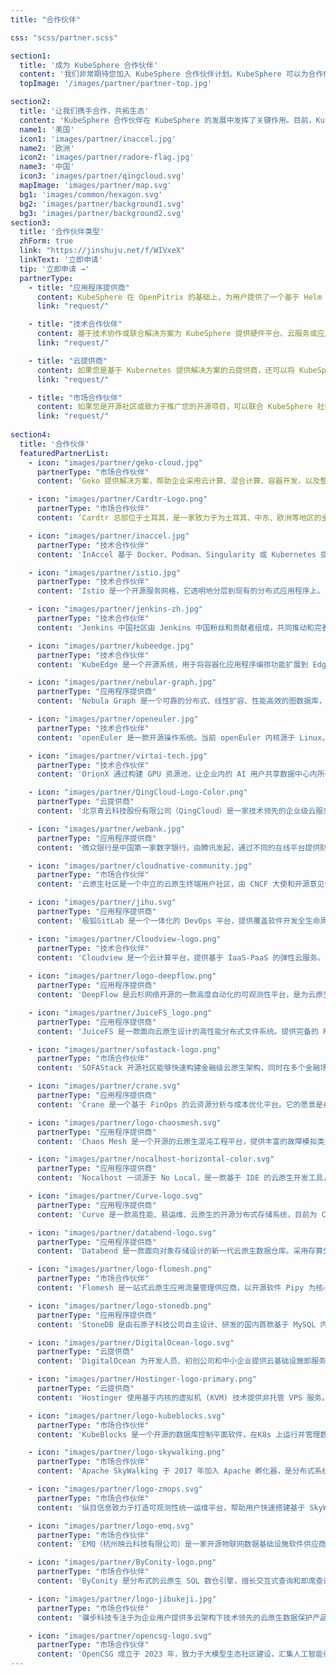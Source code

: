 ```yaml
---
title: "合作伙伴"

css: "scss/partner.scss"

section1:
  title: '成为 KubeSphere 合作伙伴'
  content: '我们非常期待您加入 KubeSphere 合作伙伴计划。KubeSphere 可以为合作伙伴提供资源和权益，帮助合作伙伴提高专业技能，交付和推广产品。同时，合作伙伴还可以把 KubeSphere 加入其市场策略中，来实现具体业务目标。'
  topImage: '/images/partner/partner-top.jpg'

section2:
  title: '让我们携手合作，共拓生态'
  content: 'KubeSphere 合作伙伴在 KubeSphere 的发展中发挥了关键作用。目前，KubeSphere 合作伙伴遍布全球各地。'
  name1: '美国'
  icon1: 'images/partner/inaccel.jpg'
  name2: '欧洲'
  icon2: 'images/partner/radore-flag.jpg'
  name3: '中国'
  icon3: 'images/partner/qingcloud.svg'
  mapImage: 'images/partner/map.svg'
  bg1: 'images/common/hexagon.svg'
  bg2: 'images/partner/background1.svg'
  bg3: 'images/partner/background2.svg'
section3:
  title: '合作伙伴类型'
  zhForm: true
  link: "https://jinshuju.net/f/WIVxeX"
  linkText: '立即申请'
  tip: '立即申请 →'
  partnerType:
    - title: "应用程序提供商"
      content: KubeSphere 在 OpenPitrix 的基础上，为用户提供了一个基于 Helm 的应用商店，用于应用生命周期管理。KubeSphere 应用商店让 ISV、开发者和用户能够在一站式服务中只需点击几下就可以上传、测试、安装和发布应用。KubeSphere 拥有数以万计的用户，所以您可以作为应用程序提供商，将应用发布到 KubeSphere 应用商店，让这些用户可以一键将您的应用部署到 Kubernetes。
      link: "request/"

    - title: "技术合作伙伴"
      content: 基于技术协作或联合解决方案为 KubeSphere 提供硬件平台、云服务或应用程序。如果您有这种解决方案，欢迎成为 KubeSphere 的技术合作伙伴，通过产品生态合作共同推动产业繁荣。
      link: "request/"

    - title: "云提供商"
      content: 如果您是基于 Kubernetes 提供解决方案的云提供商，还可以将 KubeSphere 集成到您的应用程序市场中，使用 KubeSphere 来扩展您的生态系统。
      link: "request/"

    - title: "市场合作伙伴"
      content: 如果您是开源社区或致力于推广您的开源项目，可以联合 KubeSphere 社区组织活动（比如线上直播和线下 Meetup），也可以共同产出优质内容（技术博客等），或者进行丰富多样的联合推广，推动更多用户使用 KubeSphere 家族产品获得成功。
      link: "request/"
  
section4:
  title: '合作伙伴'
  featuredPartnerList:
    - icon: "images/partner/geko-cloud.jpg"
      partnerType: "市场合作伙伴"
      content: ‘Geko 提供解决方案，帮助企业采用云计算、混合计算、容器开发，以及整个 DevOps 方法论，以确保 CI/CD、监控和随着业务增长而增长的自动伸缩平台的最佳实践。’

    - icon: "images/partner/Cardtr-Logo.png"
      partnerType: "市场合作伙伴"
      content: ‘Cardtr 总部位于土耳其，是一家致力于为土耳其、中东、欧洲等地区的金融、政府、能源等企业客户提供创新的云计算和云原生 IT 服务的公司，以领先的技术和专业团队帮助客户实现全面的数字化和智能化转型。’

    - icon: "images/partner/inaccel.jpg"
      partnerType: "技术合作伙伴"
      content: 'InAccel 基于 Docker、Podman、Singularity 或 Kubernetes 提供一键式部署 FPGA 工作负载。通过关注整个 FPGA 加速生命周期，我们可以让您专注于应用程序。'

    - icon: "images/partner/istio.jpg"
      partnerType: "技术合作伙伴"
      content: 'Istio 是一个开源服务网格，它透明地分层到现有的分布式应用程序上。 Istio 强大的特性提供了一种统一和更有效的方式来保护、连接和监视服务。'

    - icon: "images/partner/jenkins-zh.jpg"
      partnerType: "技术合作伙伴"
      content: 'Jenkins 中国社区由 Jenkins 中国粉丝和贡献者组成，共同推动和完善 CI/CD 技术的学习和落地。'

    - icon: "images/partner/kubeedge.jpg"
      partnerType: "技术合作伙伴"
      content: 'KubeEdge 是一个开源系统，用于将容器化应用程序编排功能扩展到 Edge 的主机。它基于 Kubernetes 构建，并为网络应用程序提供基础架构支持。云和边缘之间的部署和元数据同步。'

    - icon: "images/partner/nebular-graph.jpg"
      partnerType: "应用程序提供商"
      content: 'Nebula Graph 是一个可靠的分布式、线性扩容、性能高效的图数据库，擅长处理千亿节点万亿条边的超大数据集，同时保持毫秒级查询延时的图数据库解决方案。'

    - icon: "images/partner/openeuler.jpg"
      partnerType: "技术合作伙伴"
      content: 'openEuler 是一款开源操作系统。当前 openEuler 内核源于 Linux，支持鲲鹏及其它多种处理器，能够充分释放计算芯片的潜能，是由全球开源贡献者构建的高效、稳定、安全的开源操作系统，适用于数据库、大数据、云计算、人工智能等应用场景。'

    - icon: "images/partner/virtai-tech.jpg"
      partnerType: "技术合作伙伴"
      content: 'OrionX 通过构建 GPU 资源池，让企业内的 AI 用户共享数据中心内所有服务器上的 GPU 算力。AI 开发人员不必再关心底层资源状况，专注于更有价值的业务层面，让应用开发变得更加便捷。'

    - icon: "images/partner/QingCloud-Logo-Color.png"
      partnerType: "云提供商"
      content: '北京青云科技股份有限公司（QingCloud）是一家技术领先的企业级云服务商与数字化解决方案提供商。QKE 是在 QingCloud 云平台上构建的企业级分布式多租户的 Kubernetes 容器服务。'

    - icon: "images/partner/webank.jpg"
      partnerType: "应用程序提供商"
      content: '微众银行是中国第一家数字银行，由腾讯发起，通过不同的在线平台提供财富管理和融资服务。'

    - icon: "images/partner/cloudnative-community.jpg"
      partnerType: "市场合作伙伴"
      content: '云原生社区是一个中立的云原生终端用户社区，由 CNCF 大使和开源意见领袖于 2020 年 5 月 12 日成立，旨在推广云原生技术，构建开发者生态系统。'

    - icon: "images/partner/jihu.svg"
      partnerType: "应用程序提供商"
      content: '极狐GitLab 是一个一体化的 DevOps 平台，提供覆盖软件开发全生命周期的 DevOps 能力，从项目管理、源代码托管、CI/CD、运维监控以及 DevSecOps，能够让研发、测试、运维、安全等团队在同一个平台上进行协同，帮助团队更快、更安全地交付更好的软件，提升研运效能，激发 DevOps 可观价值。'     

    - icon: "images/partner/Cloudview-logo.png"
      partnerType: "技术合作伙伴"
      content: 'Cloudview 是一个云计算平台，提供基于 IaaS-PaaS 的弹性云服务。'   
      
    - icon: "images/partner/logo-deepflow.png"
      partnerType: "应用程序提供商"
      content: 'DeepFlow 是云杉网络开源的一款高度自动化的可观测性平台，是为云原生应用开发者建设可观测性能力而量身打造的全栈、全链路、高性能数据引擎。DeepFlow 使用 eBPF、WASM、OpenTelemetry 等新技术，创新的实现了 AutoTracing、AutoMetrics、AutoTagging、SmartEncoding 等核心机制，帮助开发者提升埋点插码的自动化水平，降低可观测性平台的运维复杂度。利用 DeepFlow 的可编程能力和开放接口，开发者可以快速将其融入到自己的可观测性技术栈中。'  

    - icon: "images/partner/JuiceFS_logo.png"
      partnerType: "应用程序提供商"
      content: 'JuiceFS 是一款面向云原生设计的高性能分布式文件系统。提供完备的 POSIX 兼容性，可将几乎所有对象存储接入本地作为海量本地磁盘使用，亦可同时在跨平台、跨地区的不同主机上挂载读写。'  

    - icon: "images/partner/sofastack-logo.png"
      partnerType: "市场合作伙伴"
      content: 'SOFAStack 开源社区能够快速构建金融级云原生架构，同时在多个金融场景里均锤炼出最佳实践，具备以下特点：一是社区简介开放，社区全面开源共建、保持中立、兼容社区与开源生态，SOFAStack 积极与其他社区开展生态共建;二是金融级，包含构建金融级云原生架构所需的各个组件，让用户更加专注于业务开发，满足用户场景的现状和未来需求，经历过大规模场景的锤炼，特别是严苛的金融场景;三是云原生，基于 SOFAStack 可快速搭建云原生微服务体系，快速开发更具可靠性、扩展性、更加易于维护的云原生应用。'  

    - icon: "images/partner/crane.svg"
      partnerType: "应用程序提供商"
      content: 'Crane 是一个基于 FinOps 的云资源分析与成本优化平台。它的愿景是在保证客户应用运行质量的前提下实现极致的降本。' 

    - icon: "images/partner/logo-chaosmesh.svg"
      partnerType: "应用程序提供商"
      content: 'Chaos Mesh 是一个开源的云原生混沌工程平台，提供丰富的故障模拟类型，具有强大的故障场景编排能力，方便用户在开发测试中以及生产环境中模拟现实世界中可能出现的各类异常，帮助用户发现系统潜在的问题。Chaos Mesh 提供完善的可视化操作，旨在降低用户进行混沌工程的门槛。用户可以方便地在 Web UI 界面上设计自己的混沌场景，以及监控混沌实验的运行状态。' 

    - icon: "images/partner/nocalhost-horizontal-color.svg"
      partnerType: "应用程序提供商"
      content: 'Nocalhost 一词源于 No Local，是一款基于 IDE 的云原生开发工具，提供实时的云原生应用开发体验。在 Nocalhost 开发云端应用时，任何代码改动都可以在远端立即生效，无需重新构建新镜像。这可以缩短整个开发反馈循环并极大地提高研发效率。' 

    - icon: "images/partner/Curve-logo.svg"
      partnerType: "应用程序提供商"
      content: 'Curve 是一款高性能、易运维、云原生的开源分布式存储系统，目前为 CNCF Sandbox 项目。可应用于主流的云原生基础设施平台：对接 OpenStack 平台为云主机提供高性能块存储服务；对接 Kubernetes 为其提供 RWO、RWX 等类型的持久化存储卷；对接 PolarFS 作为云原生数据库的高性能存储底座，完美支持云原生数据库的存算分离架构。Curve 也可作为云存储中间件使用 S3 兼容的对象存储作为数据存储引擎，为公有云用户提供高性价比的共享文件存储。' 

    - icon: "images/partner/databend-logo.svg"
      partnerType: "应用程序提供商"
      content: 'Databend 是一款面向对象存储设计的新一代云原生数据仓库。采用存算分离架构，兼容 MySQL、ClickHouse 协议，支持多种对象存储、多租户体系和数据共享，具备实时分析、弹性扩缩容和 PB 级数据处理能力。'     

    - icon: "images/partner/logo-flomesh.png"
      partnerType: "市场合作伙伴"
      content: 'Flomesh 是一站式云原生应用流量管理供应商，以开源软件 Pipy 为核心，提供全方面的应用流量管理产品及解决方案。在混合云、多云环境中提供了统一的、一致的负载均衡能力、开箱即用的服务网格能力和全局一体化的管理能力。'   

    - icon: "images/partner/logo-stonedb.png"
      partnerType: "应用程序提供商"
      content: 'StoneDB 是由石原子科技公司自主设计、研发的国内首款基于 MySQL 内核打造的开源 HTAP（Hybrid Transactional and Analytical Processing）融合型数据库，可实现与 MySQL 的无缝切换。StoneDB 具备超高性能、实时分析等特点，为用户提供一站式 HTAP 解决方案。'   

    - icon: "images/partner/DigitalOcean-logo.svg"
      partnerType: "云提供商"
      content: 'DigitalOcean 为开发人员、初创公司和中小企业提供云基础设施即服务平台。其拥有你所需要的云计算服务，具有可预测的定价、强大的文档和可扩展性，以支持企业在任何阶段的增长。'

    - icon: "images/partner/Hostinger-logo-primary.png"
      partnerType: "云提供商"
      content: 'Hostinger 使用基于内核的虚拟机 (KVM) 技术提供非托管 VPS 服务。它是 Linux 的开源虚拟化模块，有助于在物理服务器内创建许多独立、安全的虚拟服务器。'

    - icon: "images/partner/logo-kubeblocks.svg"
      partnerType: "市场合作伙伴"
      content: 'KubeBlocks 是一个开源的数据库控制平面软件，在K8s 上运行并管理数据库、消息队列和其他数据基础设施，包括 MySQL、PostgreSQL、Redis、MongoDB、Kafka、Pulsar、Clickhouse、Doris、StarRocks、ElasticSearch、OpenSearch、Milvus和Qdrant 等。'  

    - icon: "images/partner/logo-skywalking.png"
      partnerType: "市场合作伙伴"
      content: 'Apache SkyWalking 于 2017 年加入 Apache 孵化器，是分布式系统的应用程序性能监视工具，专为微服务、云原生架构和基于容器架构而设计。包括了分布式追踪、性能指标分析、应用和服务依赖分析等。'  

    - icon: "images/partner/logo-zmops.svg"
      partnerType: "市场合作伙伴"
      content: '纵目信息致力于打造可观测性统一运维平台，帮助用户快速搭建基于 SkyWalking 的全链路应用性能监控平台。纵目 ArgusAPM 实现了对应用服务环境、服务性能、用户体验的实时全方位观测。'  

    - icon: "images/partner/logo-emq.svg"
      partnerType: "市场合作伙伴"
      content: 'EMQ（杭州映云科技有限公司）是一家开源物联网数据基础设施软件供应商，交付全球领先的开源云原生 MQTT 消息服务器和流处理数据库，为企业云边端的海量物联网数据提供高可靠、高性能的实时连接、移动、处理与集成，助力构建「面向未来」的物联网平台与应用。'  

    - icon: "images/partner/ByConity-logo.png"
      partnerType: "市场合作伙伴"
      content: 'ByConity 是分布式的云原生 SQL 数仓引擎，擅长交互式查询和即席查询，具有支持多表关联复杂查询、集群扩容无感、离线批数据和实时数据流统一汇总等特点。'  

    - icon: "images/partner/logo-jibukeji.jpg"
      partnerType: "市场合作伙伴"
      content: '骥步科技专注于为企业用户提供多云架构下技术领先的云原生数据保护产品和存储解决方案，致力于企业数字化转型和应用现代化转型所需的数据基础设施建设。技术团队均为国内知名高校硕士毕业，来自原 IBM 云原生存储核心研发团队，拥有十余年企业级存储研发的深厚积累与多年云原生存储、备份、容灾领域的深入探索和产品实践。'

    - icon: "images/partner/opencsg-logo.svg"
      partnerType: "市场合作伙伴"
      content: 'OpenCSG 成立于 2023 年，致力于大模型生态社区建设，汇集人工智能行业上下游企业链，共同为大模型在垂直行业的应用提供平台产品和解决方案帮助企业在打造大模型及其应用落地的过程中的算力、人效多方面的降本增效。'  
---
```

